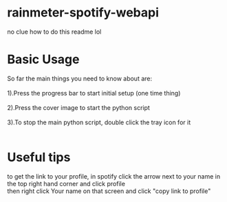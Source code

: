 # rainmeter-spotify-webapi
no clue how to do this readme lol
<h1>Basic Usage</h1>
So far the main things you need to know about are:<br /><br />
1).Press the progress bar to start initial setup (one time thing)<br /><br />
2).Press the cover image to start the python script<br /><br />
3).To stop the main python script, double click the tray icon for it<br /><br />

<h1>Useful tips</h1>
to get the link to your profile, in spotify click the arrow next to your name in the top right hand corner and click profile<br />
then right click Your name on that screen and click "copy link to profile"<br />
